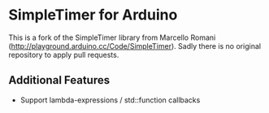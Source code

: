 # SimpleTimer for Arduino

This is a fork of the SimpleTimer library from Marcello Romani (http://playground.arduino.cc/Code/SimpleTimer). Sadly there is no original repository to apply pull requests.

## Additional Features

* Support lambda-expressions / std::function callbacks
